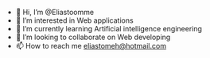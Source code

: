 - 👋 Hi, I’m @Eliastoomme
- 👀 I’m interested in Web applications
- 🌱 I’m currently learning Artificial intelligence engineering
- 💞️ I’m looking to collaborate on Web developing
- 📫 How to reach me eliastomeh@hotmail.com

<!---
Eliastoomme/Eliastoomme is a ✨ special ✨ repository because its `README.md` (this file) appears on your GitHub profile.
You can click the Preview link to take a look at your changes.
--->

